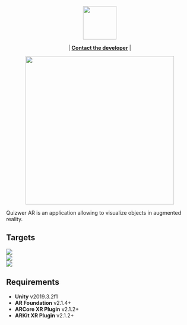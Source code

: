 <div align="center">

<a href="https://www.quizwer.fr/">
    <img src="https://res.cloudinary.com/dx65nxpkq/image/upload/v1576840230/Logo_Couleur_j6nbc8.png" align="center" width="auto" height="90"/>
 </a>

| [**Contact the developer**](mailto:laurent@heneman@yahoo.fr) |

<img src="https://res.cloudinary.com/dx65nxpkq/image/upload/v1584441535/Free_Playing_Cards_Mockup_7_d8dmnl.jpg" align="center" width="400" height="auto"/> 

</div>

Quizwer AR is an application allowing to visualize objects in augmented reality.

## Targets
<div>
<a href="https://res.cloudinary.com/dx65nxpkq/image/upload/v1584468456/CartePlaneteSaturne_bwfdjp.jpg">
<img src="https://res.cloudinary.com/dx65nxpkq/image/upload/v1584468456/CartePlaneteSaturne_bwfdjp.jpg"/>
</div>
</a>
<div>
 <a href="https://res.cloudinary.com/dx65nxpkq/image/upload/v1584468456/CarteAtomeHydrogene_ydutb3.jpg">
<img src="https://res.cloudinary.com/dx65nxpkq/image/upload/v1584468456/CarteAtomeHydrogene_ydutb3.jpg"/>
</a>
</div>
<div>
<a href="https://res.cloudinary.com/dx65nxpkq/image/upload/v1584468456/CarteAtomeCarbone_dwps8m.jpg">
<img src="https://res.cloudinary.com/dx65nxpkq/image/upload/v1584468456/CarteAtomeCarbone_dwps8m.jpg"/>
</a>
</div>

## Requirements

- **Unity** v2019.3.2f1
- **AR Foundation** v2.1.4+
- **ARCore XR Plugin** v2.1.2+
- **ARKit XR Plugin** v2.1.2+
